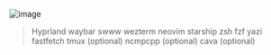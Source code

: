 ![image](https://github.com/user-attachments/assets/25d98e3c-d4f3-4649-baba-9d2744d0ef75)

> Hyprland
> waybar
> swww
> wezterm
> neovim
> starship
> zsh
> fzf
> yazi
> fastfetch
> tmux (optional)
> ncmpcpp (optional)
> cava (optional)


